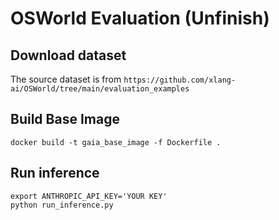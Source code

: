 # OSWorld Evaluation  (Unfinish)

## Download dataset
The source dataset is from `https://github.com/xlang-ai/OSWorld/tree/main/evaluation_examples`

##  Build Base Image
```
docker build -t gaia_base_image -f Dockerfile .
```

## Run inference 
```
export ANTHROPIC_API_KEY='YOUR KEY'
python run_inference.py
```
